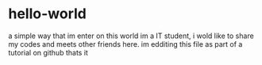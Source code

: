 # hello-world
a simple way that im enter on this world
im a IT student, i wold like to share my codes and meets other friends here.
im edditing this file as part of a tutorial on github thats it
